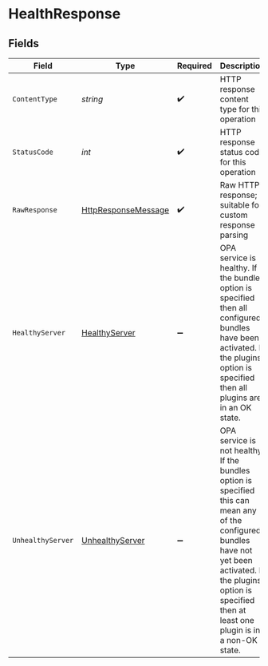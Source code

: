 # HealthResponse


## Fields

| Field                                                                                                                                                                                                                     | Type                                                                                                                                                                                                                      | Required                                                                                                                                                                                                                  | Description                                                                                                                                                                                                               |
| ------------------------------------------------------------------------------------------------------------------------------------------------------------------------------------------------------------------------- | ------------------------------------------------------------------------------------------------------------------------------------------------------------------------------------------------------------------------- | ------------------------------------------------------------------------------------------------------------------------------------------------------------------------------------------------------------------------- | ------------------------------------------------------------------------------------------------------------------------------------------------------------------------------------------------------------------------- |
| `ContentType`                                                                                                                                                                                                             | *string*                                                                                                                                                                                                                  | :heavy_check_mark:                                                                                                                                                                                                        | HTTP response content type for this operation                                                                                                                                                                             |
| `StatusCode`                                                                                                                                                                                                              | *int*                                                                                                                                                                                                                     | :heavy_check_mark:                                                                                                                                                                                                        | HTTP response status code for this operation                                                                                                                                                                              |
| `RawResponse`                                                                                                                                                                                                             | [HttpResponseMessage](https://learn.microsoft.com/en-us/dotnet/api/system.net.http.httpresponsemessage?view=net-5.0)                                                                                                      | :heavy_check_mark:                                                                                                                                                                                                        | Raw HTTP response; suitable for custom response parsing                                                                                                                                                                   |
| `HealthyServer`                                                                                                                                                                                                           | [HealthyServer](../../Models/Components/HealthyServer.md)                                                                                                                                                                 | :heavy_minus_sign:                                                                                                                                                                                                        | OPA service is healthy. If the bundles option is specified then all configured bundles have been activated. If the plugins option is specified then all plugins are in an OK state.                                       |
| `UnhealthyServer`                                                                                                                                                                                                         | [UnhealthyServer](../../Models/Components/UnhealthyServer.md)                                                                                                                                                             | :heavy_minus_sign:                                                                                                                                                                                                        | OPA service is not healthy. If the bundles option is specified this can mean any of the configured bundles have not yet been activated. If the plugins option is specified then at least one plugin is in a non-OK state. |